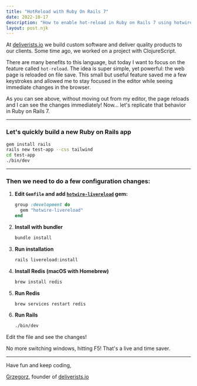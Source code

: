 ```yaml
---
title: "HotReload with Ruby On Rails 7"
date: 2022-10-17
description: "How to enable hot-reload in Ruby on Rails 7 using hotwire-livereload and Redis."
layout: post.njk
---
```


At [deliverists.io](http://www.deliverists.io) we build custom software and deliver quality products to our clients. Some time ago, we worked on a project with ClojureScript.

There are many benefits to this language, but today I want to focus on the feature called `hot-reload`. The idea is super simple, yet powerful: the web page is reloaded on file save. This small but useful feature saved me a few keystrokes and allowed me to stay focused in the editor while seeing immediate changes in the browser.

As you can see above, without moving out from my editor, the page reloads and I can see the changes immediately! Now… let's replicate that behavior in Ruby on Rails 7.

---

### Let's quickly build a new Ruby on Rails app

```sh
gem install rails
rails new test-app --css tailwind
cd test-app
./bin/dev
```

---

### Then we need to do a few configuration changes:

1. **Edit `Gemfile` and add [`hotwire-livereload`](https://github.com/kirillplatonov/hotwire-livereload) gem:**

    ```ruby
    group :development do
      gem "hotwire-livereload"
    end
    ```

2. **Install with bundler**

    ```sh
    bundle install
    ```

3. **Run installation**

    ```sh
    rails livereload:install
    ```

4. **Install Redis (macOS with Homebrew)**

    ```sh
    brew install redis
    ```

5. **Run Redis**

    ```sh
    brew services restart redis
    ```

6. **Run Rails**

    ```sh
    ./bin/dev
    ```

Edit the file and see the changes!

No more switching windows, hitting F5! That's a live and time saver.

---

Have fun and keep coding,

[Grzegorz](http://www.grzegorz-smajdor.com), founder of [deliverists.io](http://www.deliverists.io)
